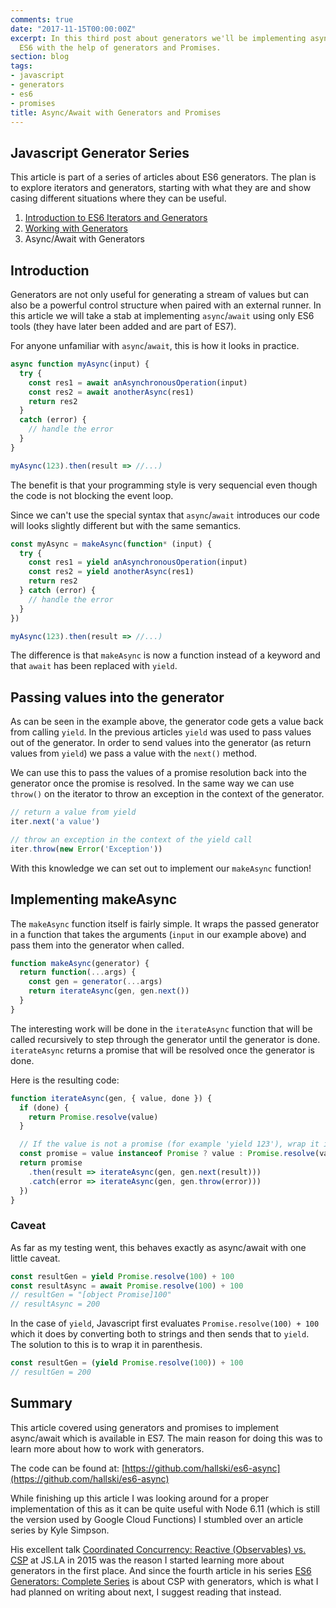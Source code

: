 ```yaml
---
comments: true
date: "2017-11-15T00:00:00Z"
excerpt: In this third post about generators we'll be implementing async/await for
  ES6 with the help of generators and Promises.
section: blog
tags:
- javascript
- generators
- es6
- promises
title: Async/Await with Generators and Promises
---
```

## Javascript Generator Series
This article is part of a series of articles about ES6 generators. The plan is to explore iterators and generators, starting with what they are and show casing different situations where they can be useful.

1. [Introduction to ES6 Iterators and Generators](/blog/intro-to-es6-iter-and-generators)
2. [Working with Generators](/blog/working-with-generators)
3. Async/Await with Generators

## Introduction
Generators are not only useful for generating a stream of values but can also be a powerful control structure when paired with an external runner. In this article we will take a stab at implementing `async`/`await` using only ES6 tools (they have later been added and are part of ES7).

For anyone unfamiliar with `async`/`await`, this is how it looks in practice.

```javascript
async function myAsync(input) {
  try {
    const res1 = await anAsynchronousOperation(input)
    const res2 = await anotherAsync(res1)
    return res2
  }
  catch (error) {
    // handle the error
  }
}

myAsync(123).then(result => //...)
```
The benefit is that your programming style is very sequencial even though the code is not blocking the event loop.

Since we can't use the special syntax that `async`/`await` introduces our code will looks slightly different but with the same semantics.

```javascript
const myAsync = makeAsync(function* (input) {
  try {
    const res1 = yield anAsynchronousOperation(input)
    const res2 = yield anotherAsync(res1)
    return res2
  } catch (error) {
    // handle the error
  }
})

myAsync(123).then(result => //...)
```

The difference is that `makeAsync` is now a function instead of a keyword and that `await` has been replaced with `yield`.

## Passing values into the generator
As can be seen in the example above, the generator code gets a value back from calling `yield`. In the previous articles `yield` was used to pass values out of the generator. In order to send values into the generator (as return values from `yield`) we pass a value with the `next()` method.

We can use this to pass the values of a promise resolution back into the generator once the promise is resolved. In the same way we can use `throw()` on the iterator to throw an exception in the context of the generator.

```javascript
// return a value from yield
iter.next('a value')

// throw an exception in the context of the yield call
iter.throw(new Error('Exception'))
```

With this knowledge we can set out to implement our `makeAsync` function!

## Implementing makeAsync
The `makeAsync` function itself is fairly simple. It wraps the passed generator in a function that takes the arguments (`input` in our example above) and pass them into the generator when called.

```javascript
function makeAsync(generator) {
  return function(...args) {
    const gen = generator(...args)
    return iterateAsync(gen, gen.next())
  }
}
```

The interesting work will be done in the `iterateAsync` function that will be called recursively to step through the generator until the generator is done. `iterateAsync` returns a promise that will be resolved once the generator is done.

Here is the resulting code:
```javascript
function iterateAsync(gen, { value, done }) {
  if (done) {
    return Promise.resolve(value)
  }

  // If the value is not a promise (for example 'yield 123'), wrap it in one.
  const promise = value instanceof Promise ? value : Promise.resolve(value)
  return promise
    .then(result => iterateAsync(gen, gen.next(result)))
    .catch(error => iterateAsync(gen, gen.throw(error)))
  })
}
```

### Caveat
As far as my testing went, this behaves exactly as async/await with one little caveat.

```javascript
const resultGen = yield Promise.resolve(100) + 100
const resultAsync = await Promise.resolve(100) + 100
// resultGen = "[object Promise]100"
// resultAsync = 200
```

In the case of `yield`, Javascript first evaluates `Promise.resolve(100) + 100` which it does by converting both to strings and then sends that to `yield`. The solution to this is to wrap it in parenthesis.

```javascript
const resultGen = (yield Promise.resolve(100)) + 100
// resultGen = 200
```

## Summary
This article covered using generators and promises to implement async/await which is available in ES7. The main reason for doing this was to learn more about how to work with generators.

The code can be found at: [https://github.com/hallski/es6-async](https://github.com/hallski/es6-async)

While finishing up this article I was looking around for a proper implementation of this as it can be quite useful with Node 6.11 (which is still the version used by Google Cloud Functions) I stumbled over an article series by Kyle Simpson.

His excellent talk [Coordinated Concurrency: Reactive (Observables) vs. CSP](https://www.youtube.com/watch?v=NNcT9ZehM6g) at JS.LA in 2015 was the reason I started learning more about generators in the first place. And since the fourth article in his series [ES6 Generators: Complete Series](https://davidwalsh.name/es6-generators) is about CSP with generators, which is what I had planned on writing about next, I suggest reading that instead.
